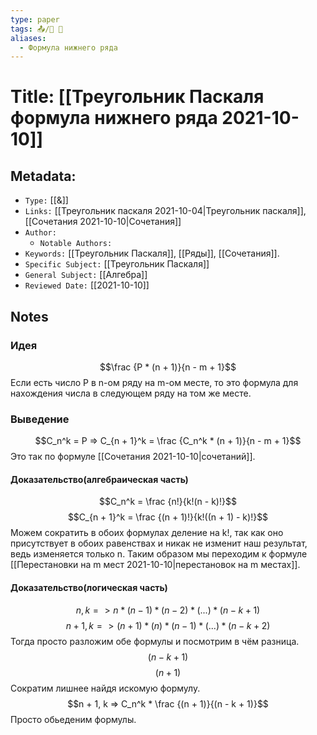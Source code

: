 ```yaml
---
type: paper
tags: 📤/📜️ 🔢
aliases:
  - Формула нижнего ряда
---
```




# Title: **[[Треугольник Паскаля формула нижнего ряда 2021-10-10]]**


## Metadata:

- `Type:` [[&]]
- `Links:` [[Треугольник паскаля 2021-10-04|Треугольник паскаля]], [[Сочетания 2021-10-10|Сочетания]]
- `Author:` 
	- `Notable Authors:` 
- `Keywords:` [[Треугольник Паскаля]], [[Ряды]], [[Сочетания]].
- `Specific Subject:` [[Треугольник Паскаля]]
- `General Subject:` [[Алгебра]]
- `Reviewed Date:` [[2021-10-10]]


## Notes

### Идея
$$\frac {P * (n + 1)}{n - m + 1}$$
Если есть число P в n-ом ряду на m-ом месте, то это формула для нахождения числа в следующем ряду на том же месте.

### Выведение
$$C_n^k = P => C_{n + 1}^k = \frac {C_n^k * (n + 1)}{n - m + 1}$$
Это так по формуле [[Сочетания 2021-10-10|сочетаний]].

#### Доказательство(алгебраическая часть)
$$C_n^k = \frac {n!}{k!(n - k)!}$$
$$C_{n + 1}^k = \frac {(n + 1)!}{k!((n + 1) - k)!}$$
Можем сократить в обоих формулах деление на k!, так как оно присутствует в обоих равенствах и никак не изменит наш результат, ведь изменяется только n. Таким образом мы переходим к формуле [[Перестановки на m мест 2021-10-10|перестановок на m местах]].

#### Доказательство(логическая часть)
$$n, k => n * (n - 1) * (n - 2) * (...) * (n - k + 1)$$
$$n + 1, k => (n + 1) * (n) * (n - 1) * (...) * (n - k + 2)$$
Тогда просто разложим обе формулы и посмотрим в чём разница.
$$(n - k + 1)$$
$$(n + 1)$$
Сократим лишнее найдя искомую формулу.
$$n + 1, k => C_n^k * \frac {(n + 1)}{(n - k + 1)}$$
Просто обьеденим формулы.